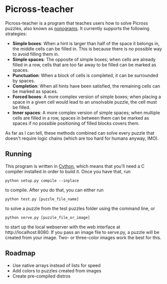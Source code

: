 # Picross-teacher

Picross-teacher is a program that teaches users how to solve Picross puzzles,
also known as [nonograms](https://en.wikipedia.org/wiki/Nonogram). It currently
supports the following strategies:

* **Simple boxes**: When a hint is larger than half of the space it belongs in,
  the middle cells can be filled in. This is because there is no possible way to
  avoid filling them in.
* **Simple spaces**: The opposite of simple boxes; when cells are already filled
  in a row, cells that are too far away to be filled can be marked as spaces.
* **Punctuation**: When a block of cells is completed, it can be surrounded by
  spaces.
* **Completion**: When all hints have been satisfied, the remaining cells can be
  marked as spaces.
* **Forced boxes**: A more complex version of simple boxes; when placing a space
  in a given cell would lead to an unsolvable puzzle, the cell must be filled.
* **Inner spaces**: A more complex version of simple spaces; when multiple cells
  are filled in a row, spaces in between them can be marked as spaces if no
  possible positioning of filled blocks covers them.

As far as I can tell, these methods combined can solve every puzzle that doesn't
require logic chains (which are too hard for humans anyway, IMO).


## Running

This program is written in [Cython](http://cython.org), which means that you'll
need a C compiler installed in order to build it. Once you have that, run

```python setup.py compile --inplace```

to compile. After you do that, you can either run

```python test.py [puzzle_file_name]```

to solve a puzzle from the test puzzles folder using the command line, or

```python serve.py [puzzle_file_or_image]```

to start up the local webserver with the web interface at http://localhost:8080.
If you pass an image file to serve.py, a puzzle will be created from your image.
Two- or three-color images work the best for this.


## Roadmap

* Use native arrays instead of lists for speed
* Add colors to puzzles created from images
* Create pre-compiled distros
